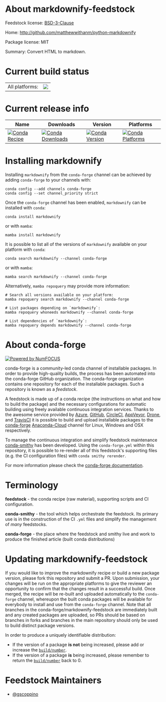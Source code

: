 About markdownify-feedstock
===========================

Feedstock license: [BSD-3-Clause](https://github.com/conda-forge/markdownify-feedstock/blob/main/LICENSE.txt)

Home: http://github.com/matthewwithanm/python-markdownify

Package license: MIT

Summary: Convert HTML to markdown.

Current build status
====================


<table><tr><td>All platforms:</td>
    <td>
      <a href="https://dev.azure.com/conda-forge/feedstock-builds/_build/latest?definitionId=19382&branchName=main">
        <img src="https://dev.azure.com/conda-forge/feedstock-builds/_apis/build/status/markdownify-feedstock?branchName=main">
      </a>
    </td>
  </tr>
</table>

Current release info
====================

| Name | Downloads | Version | Platforms |
| --- | --- | --- | --- |
| [![Conda Recipe](https://img.shields.io/badge/recipe-markdownify-green.svg)](https://anaconda.org/conda-forge/markdownify) | [![Conda Downloads](https://img.shields.io/conda/dn/conda-forge/markdownify.svg)](https://anaconda.org/conda-forge/markdownify) | [![Conda Version](https://img.shields.io/conda/vn/conda-forge/markdownify.svg)](https://anaconda.org/conda-forge/markdownify) | [![Conda Platforms](https://img.shields.io/conda/pn/conda-forge/markdownify.svg)](https://anaconda.org/conda-forge/markdownify) |

Installing markdownify
======================

Installing `markdownify` from the `conda-forge` channel can be achieved by adding `conda-forge` to your channels with:

```
conda config --add channels conda-forge
conda config --set channel_priority strict
```

Once the `conda-forge` channel has been enabled, `markdownify` can be installed with `conda`:

```
conda install markdownify
```

or with `mamba`:

```
mamba install markdownify
```

It is possible to list all of the versions of `markdownify` available on your platform with `conda`:

```
conda search markdownify --channel conda-forge
```

or with `mamba`:

```
mamba search markdownify --channel conda-forge
```

Alternatively, `mamba repoquery` may provide more information:

```
# Search all versions available on your platform:
mamba repoquery search markdownify --channel conda-forge

# List packages depending on `markdownify`:
mamba repoquery whoneeds markdownify --channel conda-forge

# List dependencies of `markdownify`:
mamba repoquery depends markdownify --channel conda-forge
```


About conda-forge
=================

[![Powered by
NumFOCUS](https://img.shields.io/badge/powered%20by-NumFOCUS-orange.svg?style=flat&colorA=E1523D&colorB=007D8A)](https://numfocus.org)

conda-forge is a community-led conda channel of installable packages.
In order to provide high-quality builds, the process has been automated into the
conda-forge GitHub organization. The conda-forge organization contains one repository
for each of the installable packages. Such a repository is known as a *feedstock*.

A feedstock is made up of a conda recipe (the instructions on what and how to build
the package) and the necessary configurations for automatic building using freely
available continuous integration services. Thanks to the awesome service provided by
[Azure](https://azure.microsoft.com/en-us/services/devops/), [GitHub](https://github.com/),
[CircleCI](https://circleci.com/), [AppVeyor](https://www.appveyor.com/),
[Drone](https://cloud.drone.io/welcome), and [TravisCI](https://travis-ci.com/)
it is possible to build and upload installable packages to the
[conda-forge](https://anaconda.org/conda-forge) [Anaconda-Cloud](https://anaconda.org/)
channel for Linux, Windows and OSX respectively.

To manage the continuous integration and simplify feedstock maintenance
[conda-smithy](https://github.com/conda-forge/conda-smithy) has been developed.
Using the ``conda-forge.yml`` within this repository, it is possible to re-render all of
this feedstock's supporting files (e.g. the CI configuration files) with ``conda smithy rerender``.

For more information please check the [conda-forge documentation](https://conda-forge.org/docs/).

Terminology
===========

**feedstock** - the conda recipe (raw material), supporting scripts and CI configuration.

**conda-smithy** - the tool which helps orchestrate the feedstock.
                   Its primary use is in the construction of the CI ``.yml`` files
                   and simplify the management of *many* feedstocks.

**conda-forge** - the place where the feedstock and smithy live and work to
                  produce the finished article (built conda distributions)


Updating markdownify-feedstock
==============================

If you would like to improve the markdownify recipe or build a new
package version, please fork this repository and submit a PR. Upon submission,
your changes will be run on the appropriate platforms to give the reviewer an
opportunity to confirm that the changes result in a successful build. Once
merged, the recipe will be re-built and uploaded automatically to the
`conda-forge` channel, whereupon the built conda packages will be available for
everybody to install and use from the `conda-forge` channel.
Note that all branches in the conda-forge/markdownify-feedstock are
immediately built and any created packages are uploaded, so PRs should be based
on branches in forks and branches in the main repository should only be used to
build distinct package versions.

In order to produce a uniquely identifiable distribution:
 * If the version of a package **is not** being increased, please add or increase
   the [``build/number``](https://docs.conda.io/projects/conda-build/en/latest/resources/define-metadata.html#build-number-and-string).
 * If the version of a package **is** being increased, please remember to return
   the [``build/number``](https://docs.conda.io/projects/conda-build/en/latest/resources/define-metadata.html#build-number-and-string)
   back to 0.

Feedstock Maintainers
=====================

* [@gscoppino](https://github.com/gscoppino/)

